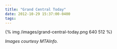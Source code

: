 ```yaml
---
title: "Grand Central Today"
date: 2012-10-29 15:37:00-0400
tags: 
---
```


{% img /images/grand-central-today.png 640 512 %}

*Images courtesy MTAInfo.*
